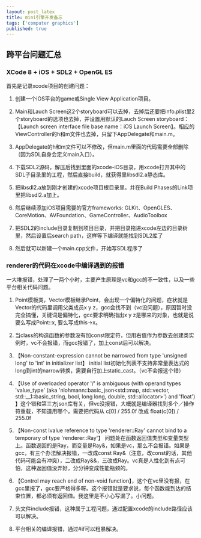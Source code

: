```yaml
---
layout: post_latex
title: mini引擎开发备忘
tags: ['computer graphics']
published: true
---
```


<!--more-->

## 跨平台问题汇总

### XCode 8 + iOS + SDL2 + OpenGL ES 

首先是记录xcode项目的创建问题：

1. 创建一个iOS平台的game或Single View Application项目。

2. Main和Lauch Screen这2个storyboard可以去掉，去掉后还要把info.plist里2个storyboard的选项也去掉，并设置用默认的Lauch Screen storyboard： 【Launch screen interface file base name：iOS Launch Screen】。相应的ViewController的h和m文件也去掉，只留下AppDelegate和main.m。

3. AppDelegate的h和m文件可以不修改，但main.m里面的代码需要全部删除（因为SDL自身会定义main入口）。

4. 下载SDL2源码，解压后找到里面的xcode-iOS目录，用xcode打开其中的SDL子目录里的工程，然后直接build，就获得里libsdl2.a静态库。

5. 把libsdl2.a放到刚才创建的xcode项目根目录里。并在Build Phases的Link项里把libsdl2.a加上。

6. 然后继续添加iOS项目需要的官方frameworks: GLKit、OpenGLES、CoreMotion、AVFoundation、GameController、AudioToolbox

7. 把SDL2的include目录复制到项目目录，并把目录拖进xcode左边的目录树里，然后设置后search path，这样等下编译就能找到SDL2库了

8. 然后就可以新建一个main.cpp文件，开始写SDL程序了

### renderer的代码在xcode中编译遇到的报错

一大堆报错，处理了一两个小时，主要产生原理是vc和gcc的不一致性，以及一些平台相关代码问题。

1. Point模板类，Vector模板继承Point，会出现一个偏特化的问题，症状就是Vector的代码里调用父类成员x y z，gcc会找不到（vc没问题），原因暂时没完全搞懂，关键词是偏特化，gcc要求明确指出x y z是哪来的对象，也就是说要么写成Point<T>::x, 要么写成this->x。

2. 当class的构造函数的参数没有加const限定符，但用右值作为参数去创建类实例时，vc不会报错，而gcc报错了，加上const后可以解决。

3. 【Non-constant-expression cannot be narrowed from type 'unsigned long' to 'int' in initializer list】 initial list初始化列表不支持非常量表达式的long到int的narrow转换，需要自行加上static_cast<int>。（vc不会报这个错）

4. 【Use of overloaded operator '/' is ambiguous (with operand types 'value_type' (aka 'nlohmann::basic_json<std::map, std::vector, std::__1::basic_string<char>, bool, long long, double, std::allocator>') and 'float') 】这个错和第三方json库有关，但vc没报错，大概就是编译器找到多个／操作符重载，不知道用哪个，需要把代码从 c[0] / 255.0f 改成 float(c[0]) / 255.0f

5. 【Non-const lvalue reference to type 'renderer::Ray' cannot bind to a temporary of type 'renderer::Ray'】 问题处在函数返回值类型和变量类型上。函数返回的是Ray，而变量是Ray&，如果是vc，那么不会报错。如果是gcc，有三个办法解决报错，一改成const Ray&（注意，改const的话，其他代码可能会有冲突），二改成Ray&&，三改成Ray。vc真是人性化到有点可怕，这种返回值没弄好，分分钟变成性能瓶颈的。

6. 【Control may reach end of non-void function】，这个在vc里没有报，在gcc里报了，gcc要严格得多呀。这个报错就是要求说，每个函数能到达的结束位置，都必须有返回值。我这里是不小心写漏了。小问题。


7. 头文件include报错，这种属于工程问题，通过配置xcode的include路径应该可以解决。

8. 平台相关的编译报错，通过#if可以粗暴解决。






